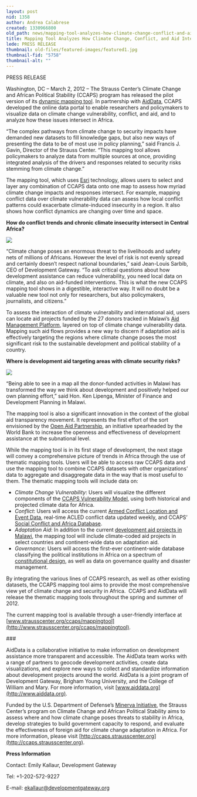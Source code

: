 ```yaml
---
layout: post
nid: 1358
author: Andrea Calabrese
created: 1330966800
old_path: news/mapping-tool-analyzes-how-climate-change-conflict-and-aid-intersect
title: Mapping Tool Analyzes How Climate Change, Conflict, and Aid Intersect
lede: PRESS RELEASE
thumbnail: old-files/featured-images/featured1.jpg
thumbnail-fid: "5758"
thumbnail-alt: ""
---
```


PRESS RELEASE

Washington, DC – March 2, 2012 – The Strauss Center’s Climate Change and African Political Stability (CCAPS) program has released the pilot version of its [dynamic mapping tool](http://www.strausscenter.org/ccaps/mappingtool). In partnership with [AidData](http://www.aiddata.org/), CCAPS developed the online data portal to enable researchers and policymakers to visualize data on climate change vulnerability, conflict, and aid, and to analyze how these issues intersect in Africa.

“The complex pathways from climate change to security impacts have demanded new datasets to fill knowledge gaps, but also new ways of presenting the data to be of most use in policy planning,” said Francis J. Gavin, Director of the Strauss Center. “This mapping tool allows policymakers to analyze data from multiple sources at once, providing integrated analysis of the drivers and responses related to security risks stemming from climate change.”

The mapping tool, which uses [Esri](http://www.esri.com/) technology, allows users to select and layer any combination of CCAPS data onto one map to assess how myriad climate change impacts and responses intersect. For example, mapping conflict data over climate vulnerability data can assess how local conflict patterns could exacerbate climate-induced insecurity in a region. It also shows how conflict dynamics are changing over time and space.

**How do conflict trends and chronic climate insecurity intersect in Central Africa?**

![](/assets/inline-images/first_0.jpg)

“Climate change poses an enormous threat to the livelihoods and safety nets of millions of Africans. However the level of risk is not evenly spread and certainly doesn’t respect national boundaries,” said Jean-Louis Sarbib, CEO of Development Gateway. “To ask critical questions about how development assistance can reduce vulnerability, you need local data on climate, and also on aid-funded interventions. This is what the new CCAPS mapping tool shows in a digestible, interactive way. It will no doubt be a valuable new tool not only for researchers, but also policymakers, journalists, and citizens.”

To assess the interaction of climate vulnerability and international aid, users can locate aid projects funded by the 27 donors tracked in Malawi’s [Aid Management Platform](/about/Case-Studies/AMP-Malawi), layered on top of climate change vulnerability data. Mapping such aid flows provides a new way to discern if adaptation aid is effectively targeting the regions where climate change poses the most significant risk to the sustainable development and political stability of a country.

**Where is development aid targeting areas with climate security risks?**

![](/assets/inline-images/2.jpg)

“Being able to see in a map all the donor-funded activities in Malawi has transformed the way we think about development and positively helped our own planning effort,” said Hon. Ken Lipenga, Minister of Finance and Development Planning in Malawi.

The mapping tool is also a significant innovation in the context of the global aid transparency movement. It represents the first effort of the sort envisioned by the [Open Aid Partnership](http://www.openaidmap.org/), an initiative spearheaded by the World Bank to increase the openness and effectiveness of development assistance at the subnational level. 

While the mapping tool is in its first stage of development, the next stage will convey a comprehensive picture of trends in Africa through the use of thematic mapping tools. Users will be able to access raw CCAPS data and use the mapping tool to combine CCAPS datasets with other organizations’ data to aggregate and disaggregate data in the way that is most useful to them. The thematic mapping tools will include data on:

- *Climate Change Vulnerability*: Users will visualize the different components of the [CCAPS Vulnerability Model](http://ccaps.strausscenter.org/system/uploads/37/original/Climate_policy_brief_FINAL.pdf?1308771578), using both historical and projected climate data for Africa.
- *Conflict*: Users will access the current [Armed Conflict Location and Event Data](http://acleddata.com/), real-time ACLED conflict data updated weekly, and CCAPS’ [Social Conflict and Africa Database](http://ccaps.strausscenter.org/scad/conflicts).
- *Adaptation Aid*: In addition to the current [development aid projects in Malawi](http://ccaps.strausscenter.org/system/research_items/pdfs/53/original.pdf?1322853567), the mapping tool will include climate-coded aid projects in select countries and continent-wide data on adaptation aid.
- *Governance*: Users will access the first-ever continent-wide database classifying the political institutions in Africa on a spectrum of [constitutional design](http://ccaps.strausscenter.org/system/research_items/pdfs/48/original.pdf?1312219877), as well as data on governance quality and disaster management.

By integrating the various lines of CCAPS research, as well as other existing datasets, the CCAPS mapping tool aims to provide the most comprehensive view yet of climate change and security in Africa.  CCAPS and AidData will release the thematic mapping tools throughout the spring and summer of 2012.

The current mapping tool is available through a user-friendly interface at [www.strausscenter.org/ccaps/mappingtool](http://www.strausscenter.org/ccaps/mappingtool).

\###

AidData is a collaborative initiative to make information on development assistance more transparent and accessible. The AidData team works with a range of partners to geocode development activities, create data visualizations, and explore new ways to collect and standardize information about development projects around the world. AidData is a joint program of Development Gateway, Brigham Young University, and the College of William and Mary. For more information, visit [www.aiddata.org](http://www.aiddata.org).

Funded by the U.S. Department of Defense’s [Minerva Initiative](http://minerva.dtic.mil/), the Strauss Center’s program on Climate Change and African Political Stability aims to assess where and how climate change poses threats to stability in Africa, develop strategies to build government capacity to respond, and evaluate the effectiveness of foreign aid for climate change adaptation in Africa. For more information, please visit [http://ccaps.strausscenter.org](http://ccaps.strausscenter.org).

**Press Information**

Contact: Emily Kallaur, Development Gateway

Tel: +1-202-572-9227

E-mail: [ekallaur@developmentgateway.org](mailto:ekallaur@developmentgateway.org)

